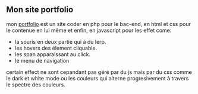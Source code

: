 **Mon site portfolio**
---
mon [portfolio](https://ludo.go.yj.fr/portfolio) est un site coder en php pour le bac-end,
en html et css pour le contenue en lui même 
et enfin, en javascript pour les effet come:

* la souris en deux partie qui à du lerp.
* les hovers des élement cliquable.
* les span apparaissant au click.
* le menu de navigation

certain effect ne sont cepandant pas géré par du js mais par du css comme le dark et white mode ou les couleurs qui alterne progresivement à travers le spectre des couleurs.
